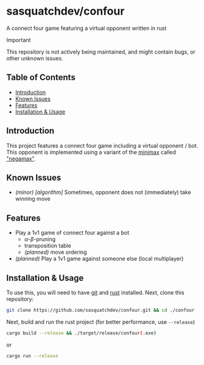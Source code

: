# sasquatchdev/confour
A connect four game featuring a virtual opponent written in rust

> [!Important]
> This repository is not actively being maintained, and might contain bugs, or other unknown issues.

## Table of Contents

- [Introduction](#introduction)
- [Known Issues](#known-issues)
- [Features](#features)
- [Installation & Usage](#installation--usage)

## Introduction

This project features a connect four game including a virtual opponent / bot. This opponent is implemented using a variant of the [minimax](https://en.wikipedia.org/wiki/Minimax) called ["negamax"](https://en.wikipedia.org/wiki/Negamax).

## Known Issues

- _(minor)_ _[algorithm]_ Sometimes, opponent does not (immediately) take winning move

## Features

- Play a 1v1 game of connect four against a bot
    - $\alpha$-$\beta$-pruning
    - transposition table
    - _(planned)_ move ordering
- _(planned)_ Play a 1v1 game against someone else (local multiplayer)

## Installation & Usage

To use this, you will need to have [git](https://git-scm.com/) and [rust](https://www.rust-lang.org/) installed. Next, clone this repository:

```bash
git clone https://github.com/sasquatchdev/confour.git && cd ./confour
```

Next, build and run the rust project (for better performance, use `--release`)

```bash
cargo build --release && ./target/release/confour(.exe)
```

or

```bash
cargo run --release
```
